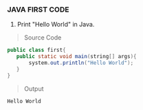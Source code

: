 ### JAVA FIRST CODE

1. Print "Hello World" in Java.

> Source Code

```Java
public class first{
   public static void main(string[] args){
       system.out.println("Hello World");
   }
}
```

> Output

    Hello World
